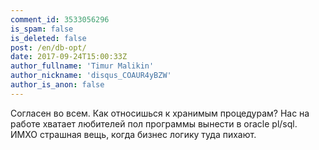 ```yaml
---
comment_id: 3533056296
is_spam: false
is_deleted: false
post: /en/db-opt/
date: 2017-09-24T15:00:33Z
author_fullname: 'Timur Malikin'
author_nickname: 'disqus_COAUR4yBZW'
author_is_anon: false
---
```


<p>Согласен во всем. Как относишься к хранимым процедурам? Нас на работе хватает любителей пол программы вынести в oracle pl/sql. ИМХО страшная вещь, когда бизнес логику туда пихают.</p>
